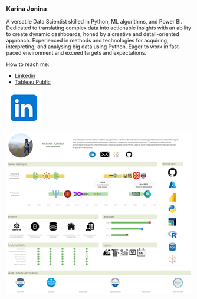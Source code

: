 ### Karina Jonina

A versatile Data Scientist skilled in Python, ML algorithms, and Power BI. Dedicated to translating complex data into actionable insights with an ability to create dynamic dashboards, honed by a creative and detail-oriented approach. Experienced in methods and technologies for acquiring, interpreting, and analysing big data using Python. Eager to work in fast-paced environment and exceed targets and expectations. 


How to reach me: 
- [Linkedin](https://www.linkedin.com/in/karinajonina)
- [Tableau Public](https://public.tableau.com/profile/karina.jonina#!/)


<a href='https://www.linkedin.com/in/karinajonina/'>
<img src='icons/icon_linkedin.png'/></a>


<img src='icons/Resume.png'/></a>



